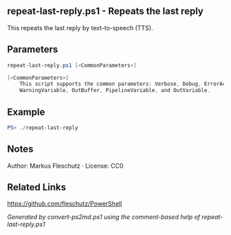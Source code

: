 ## repeat-last-reply.ps1 - Repeats the last reply

This repeats the last reply by text-to-speech (TTS).

## Parameters
```powershell
repeat-last-reply.ps1 [<CommonParameters>]

[<CommonParameters>]
    This script supports the common parameters: Verbose, Debug, ErrorAction, ErrorVariable, WarningAction, 
    WarningVariable, OutBuffer, PipelineVariable, and OutVariable.
```

## Example
```powershell
PS> ./repeat-last-reply

```

## Notes
Author: Markus Fleschutz · License: CC0

## Related Links
https://github.com/fleschutz/PowerShell

*Generated by convert-ps2md.ps1 using the comment-based help of repeat-last-reply.ps1*
